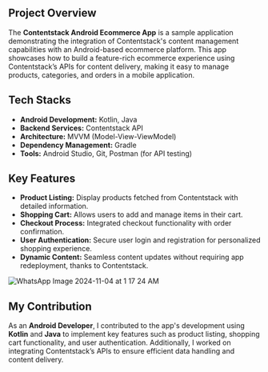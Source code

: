 
## Project Overview

The **Contentstack Android Ecommerce App** is a sample application demonstrating the integration of Contentstack's content management capabilities with an Android-based ecommerce platform. This app showcases how to build a feature-rich ecommerce experience using Contentstack’s APIs for content delivery, making it easy to manage products, categories, and orders in a mobile application.

## Tech Stacks

- **Android Development:** Kotlin, Java
- **Backend Services:** Contentstack API
- **Architecture:** MVVM (Model-View-ViewModel)
- **Dependency Management:** Gradle
- **Tools:** Android Studio, Git, Postman (for API testing)

## Key Features

- **Product Listing:** Display products fetched from Contentstack with detailed information.
- **Shopping Cart:** Allows users to add and manage items in their cart.
- **Checkout Process:** Integrated checkout functionality with order confirmation.
- **User Authentication:** Secure user login and registration for personalized shopping experience.
- **Dynamic Content:** Seamless content updates without requiring app redeployment, thanks to Contentstack.
  
![WhatsApp Image 2024-11-04 at 1 17 24 AM](https://github.com/user-attachments/assets/ffc7576c-66a4-4cf8-9729-8f108b456e4c)

## My Contribution

As an **Android Developer**, I contributed to the app's development using **Kotlin** and **Java** to implement key features such as product listing, shopping cart functionality, and user authentication. Additionally, I worked on integrating Contentstack’s APIs to ensure efficient data handling and content delivery.
